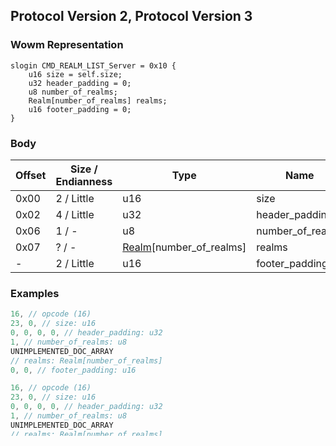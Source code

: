 ## Protocol Version 2, Protocol Version 3

### Wowm Representation
```rust,ignore
slogin CMD_REALM_LIST_Server = 0x10 {
    u16 size = self.size;
    u32 header_padding = 0;
    u8 number_of_realms;
    Realm[number_of_realms] realms;
    u16 footer_padding = 0;
}
```
### Body
| Offset | Size / Endianness | Type | Name | Description |
| ------ | ----------------- | ---- | ---- | ----------- |
| 0x00 | 2 / Little | u16 | size |  |
| 0x02 | 4 / Little | u32 | header_padding |  |
| 0x06 | 1 / - | u8 | number_of_realms |  |
| 0x07 | ? / - | [Realm](realm.md)[number_of_realms] | realms |  |
| - | 2 / Little | u16 | footer_padding |  |
### Examples
```c
16, // opcode (16)
23, 0, // size: u16
0, 0, 0, 0, // header_padding: u32
1, // number_of_realms: u8
UNIMPLEMENTED_DOC_ARRAY
// realms: Realm[number_of_realms]
0, 0, // footer_padding: u16
```
```c
16, // opcode (16)
23, 0, // size: u16
0, 0, 0, 0, // header_padding: u32
1, // number_of_realms: u8
UNIMPLEMENTED_DOC_ARRAY
// realms: Realm[number_of_realms]
0, 0, // footer_padding: u16
```
## Protocol Version 8

### Wowm Representation
```rust,ignore
slogin CMD_REALM_LIST_Server = 0x10 {
    u16 size = self.size;
    u32 header_padding = 0;
    u16 number_of_realms;
    Realm[number_of_realms] realms;
    u16 footer_padding = 0;
}
```
### Body
| Offset | Size / Endianness | Type | Name | Description |
| ------ | ----------------- | ---- | ---- | ----------- |
| 0x00 | 2 / Little | u16 | size |  |
| 0x02 | 4 / Little | u32 | header_padding |  |
| 0x06 | 2 / Little | u16 | number_of_realms |  |
| 0x08 | ? / - | [Realm](realm.md)[number_of_realms] | realms |  |
| - | 2 / Little | u16 | footer_padding |  |
### Examples
```c
16, // opcode (16)
22, 0, // size: u16
0, 0, 0, 0, // header_padding: u32
1, 0, // number_of_realms: u16
UNIMPLEMENTED_DOC_ARRAY
// realms: Realm[number_of_realms]
0, 0, // footer_padding: u16
```
```c
16, // opcode (16)
27, 0, // size: u16
0, 0, 0, 0, // header_padding: u32
1, 0, // number_of_realms: u16
UNIMPLEMENTED_DOC_ARRAY
// realms: Realm[number_of_realms]
0, 0, // footer_padding: u16
```
